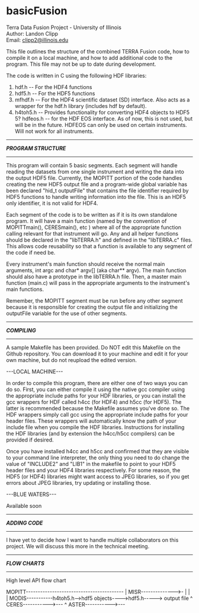 # basicFusion
Terra Data Fusion Project - University of Illinois  
Author: Landon Clipp  
Email: clipp2@illinois.edu  

This file outlines the structure of the combined TERRA Fusion code, how to compile it on a local machine, and how to add
additional code to the program. This file may not be up to date during development.

The code is written in C using the following HDF libraries:  
1. hdf.h -- For the HDF4 functions  
2. hdf5.h -- For the HDF5 functions  
3. mfhdf.h -- For the HDF4 scientific dataset (SD) interface. Also acts as a wrapper for the hdf.h library (includes hdf by
  default).  
4. h4toh5.h -- Provides functionality for converting HDF4 objects to HDF5  
5? hdfeos.h -- for the HDF EOS interface. As of now, this is not used, but will be in the future. HDFEOS can only be used on 
  certain instruments. Will not work for all instruments.

***********************
***PROGRAM STRUCTURE***
***********************

This program will contain 5 basic segments. Each segment will handle reading the datasets from one single instrument and
writing the data into the output HDF5 file. Currently, the MOPITT portion of the code handles creating the new HDF5 output
file and a program-wide global variable has been declared "hid_t outputFile" that contains the file identifier required by
HDF5 functions to handle writing information into the file. This is an HDF5 only identifier, it is not valid for HDF4.

Each segment of the code is to be written as if it is its own standalone program. It will have a main function (named by the
convention of MOPITTmain(), CERESmain(), etc ) where all of the appropriate function calling relevant for that instrument will
go. Any and all helper functions should be declared in the "libTERRA.h" and defined in the "libTERRA.c" files. This allows
code reusability so that a function is available to any segment of the code if need be.

Every instrument's main function should receive the normal main arguments, int argc and char* argv\[\] (aka char\*\* argv). The
main function should also have a prototype in the libTERRA.h file. Then, a master main function (main.c) will pass in the 
appropriate arguments to the instrument's main functions.

Remember, the MOPITT segment must be run before any other segment because it is responsible for creating the output file
and initializing the outputFile variable for the use of other segments.

***************
***COMPILING***
***************

A sample Makefile has been provided. Do NOT edit this Makefile on the Github repository. You can download it to your machine
and edit it for your own machine, but do not reupload the edited version.

---LOCAL MACHINE---

In order to compile this program, there are either one of two ways you can do so. First, you can either compile it using
the native gcc compiler using the appropriate include paths for your HDF libraries, or you can install the gcc wrappers
for HDF called h4cc (for HDF4) and h5cc (for HDF5). The latter is recommended because the Makefile assumes you've done 
so. The HDF wrappers simply call gcc using the appropriate include paths for your header files. These wrappers will
automatically know the path of your include file when you compile the HDF libraries. Instructions for installing the HDF
libraries (and by extension the h4cc/h5cc compilers) can be provided if desired.

Once you have installed h4cc and h5cc and confirmed that they are visible to your command line interpreter, the only thing
you need to do change the value of "INCLUDE2" and "LIB1" in the makefile to point to your HDF5 header files and your HDF4 
libraries respectively. For some reason, the HDF5 (or HDF4) libraries might want access to JPEG libraries, so if you get 
errors about JPEG libraries, try updating or installing those.

---BLUE WATERS---

Available soon

*****************
***ADDING CODE***
*****************

I have yet to decide how I want to handle multiple collaborators on this project. We will discuss this more in the technical
meeting.

*****************
***FLOW CHARTS***
*****************

High level API flow chart

MOPITT-----------------------------------------
                                              |
MISR-------------->-                          |
                   |                          |
MODIS-----------h4toh5.h-->hdf5 objects---->hdf5.h-----> output file
                   ^
CERES----------->---
                   ^
ASTER----------->---
                                                   
                                                  
                                                  
